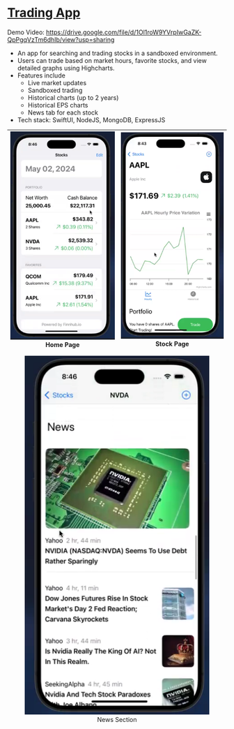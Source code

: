# [Trading App](https://drive.google.com/file/d/1Ol1roW9YVrpIwGaZK-QpPgqVzTm6dhIb/view?usp=sharing)

Demo Video: https://drive.google.com/file/d/1Ol1roW9YVrpIwGaZK-QpPgqVzTm6dhIb/view?usp=sharing

* An app for searching and trading stocks in a sandboxed environment.
* Users can trade based on market hours, favorite stocks, and view detailed graphs using Highcharts.
* Features include
    - Live market updates
    - Sandboxed trading
    - Historical charts (up to 2 years)
    - Historical EPS charts
    - News tab for each stock
* Tech stack: SwiftUI, NodeJS, MongoDB, ExpressJS


|![Home Page](./imgs/Home.png)<br>Home Page|![Stock Page](./imgs/Stock.png)<br>Stock Page|
|:-:|:-:|

<figure style="text-align: center;">
  <img src="./imgs/News.png" alt="News Section">
  <figcaption>News Section</figcaption>
</figure>